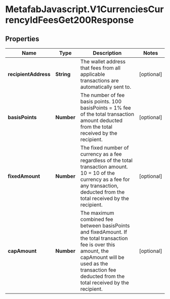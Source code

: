 # MetafabJavascript.V1CurrenciesCurrencyIdFeesGet200Response

## Properties

Name | Type | Description | Notes
------------ | ------------- | ------------- | -------------
**recipientAddress** | **String** | The wallet address that fees from all applicable transactions are automatically sent to. | [optional] 
**basisPoints** | **Number** | The number of fee basis points. 100 basisPoints &#x3D; 1% fee of the total transaction amount deducted from the total received by the recipient. | [optional] 
**fixedAmount** | **Number** | The fixed number of currency as a fee regardless of the total transaction amount. 10 &#x3D; 10 of the currency as a fee for any transaction, deducted from the total received by the recipient. | [optional] 
**capAmount** | **Number** | The maximum combined fee between basisPoints and fixedAmount. If the total transaction fee is over this amount, the capAmount will be used as the transaction fee deducted from the total received by the recipient. | [optional] 


